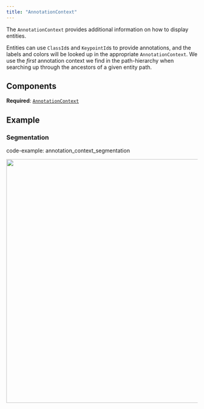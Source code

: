 ```yaml
---
title: "AnnotationContext"
---
```


The `AnnotationContext` provides additional information on how to display entities.

Entities can use `ClassId`s and `KeypointId`s to provide annotations, and
the labels and colors will be looked up in the appropriate
`AnnotationContext`. We use the *first* annotation context we find in the
path-hierarchy when searching up through the ancestors of a given entity
path.

## Components

**Required**: [`AnnotationContext`](../components/annotation_context.md)

## Example

### Segmentation

code-example: annotation_context_segmentation

<center>
<picture>
  <source media="(max-width: 480px)" srcset="https://static.rerun.io/annotation_context_segmentation/0e21c0a04e456fec41d16b0deaa12c00cddf2d9b/480w.png">
  <source media="(max-width: 768px)" srcset="https://static.rerun.io/annotation_context_segmentation/0e21c0a04e456fec41d16b0deaa12c00cddf2d9b/768w.png">
  <source media="(max-width: 1024px)" srcset="https://static.rerun.io/annotation_context_segmentation/0e21c0a04e456fec41d16b0deaa12c00cddf2d9b/1024w.png">
  <source media="(max-width: 1200px)" srcset="https://static.rerun.io/annotation_context_segmentation/0e21c0a04e456fec41d16b0deaa12c00cddf2d9b/1200w.png">
  <img src="https://static.rerun.io/annotation_context_segmentation/0e21c0a04e456fec41d16b0deaa12c00cddf2d9b/full.png" width="640">
</picture>
</center>

